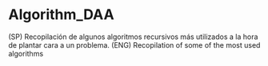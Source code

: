 # Algorithm_DAA
(SP) Recopilación de algunos algoritmos recursivos más utilizados a la hora de plantar cara a un problema. 
(ENG) Recopilation of some of the most used algorithms

